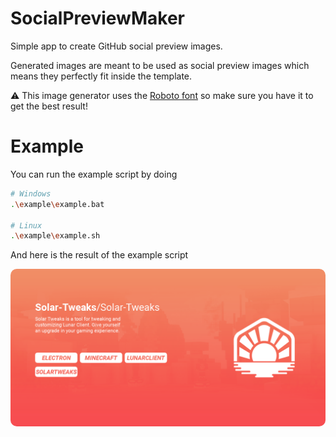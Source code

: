 # SocialPreviewMaker

Simple app to create GitHub social preview images.

Generated images are meant to be used as social preview images which means they perfectly fit inside the template.

⚠️ This image generator uses the [Roboto font](https://fonts.google.com/specimen/Roboto) so make sure you have it to get the best result!

# Example

You can run the example script by doing

```sh
# Windows
.\example\example.bat

# Linux
.\example\example.sh
```

And here is the result of the example script

<img src="example/example.png" alt="Example image" width="640" style="border-radius: 10px">
